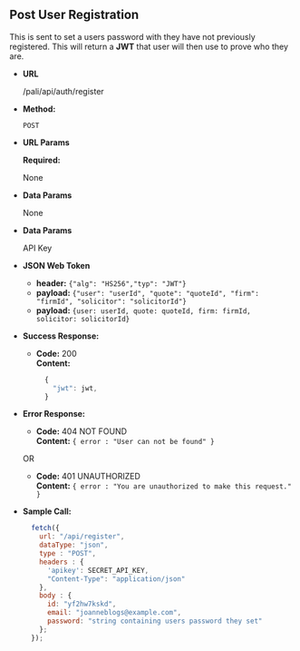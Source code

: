 ## **Post User Registration**

This is sent to set a users password with they have not previously registered. This will return a **JWT** that user will then use to prove who they are.

- **URL**

  /pali/api/auth/register

- **Method:**

  `POST`

- **URL Params**

  **Required:**

  None

- **Data Params**

  None

- **Data Params**

  API Key

- **JSON Web Token**

  - **header:** `{"alg": "HS256","typ": "JWT"}` <br />
  - **payload:** `{"user": "userId", "quote": "quoteId", "firm": "firmId", "solicitor": "solicitorId"}` <br />
  - **payload:** `{user: userId, quote: quoteId, firm: firmId, solicitor: solicitorId}` 

- **Success Response:**

  - **Code:** 200 <br />
    **Content:**
    ```javascript
      {
        "jwt": jwt,
      }
    ```

- **Error Response:**

  - **Code:** 404 NOT FOUND <br />
    **Content:** `{ error : "User can not be found" }`

  OR

  - **Code:** 401 UNAUTHORIZED <br />
    **Content:** `{ error : "You are unauthorized to make this request." }`

- **Sample Call:**

  ```javascript
    fetch({
      url: "/api/register",
      dataType: "json",
      type : "POST",
      headers : {
        'apikey': SECRET_API_KEY,
        "Content-Type": "application/json"
      },
      body : {
        id: "yf2hw7kskd",
        email: "joanneblogs@example.com",
        password: "string containing users password they set"
      };
    });
  ```
